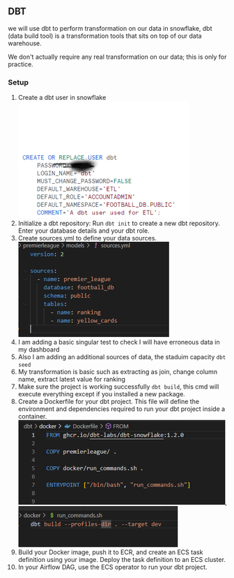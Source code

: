 ## DBT

we will use dbt to perform transformation on our data in snowflake,
dbt (data build tool) is a transformation tools that sits on top of our data warehouse.

We don't actually require any real transformation on our data; this is only for practice.

### Setup

1. Create a dbt user in snowflake ![user to connect to snowflake](../images/dbt_user.png)
2. Initialize a dbt repository: Run `dbt init` to create a new dbt repository. Enter your database details and your dbt role.
3. Create sources.yml to define your data sources. ![source.yml](../images/dbt_sources.png)
4. I am adding a basic singular test to check I will have erroneous data in my dashboard
5. Also I am adding an additional sources of data, the staduim capacity 
`dbt seed`
6. My transformation is basic such as extracting as join, change column name, extract latest value for ranking
7. Make sure the project  is working successfully `dbt build`, this cmd will execute everything except if you installed a new package.
8. Create a Dockerfile for your dbt project. This file will define the environment and dependencies required to run your dbt project inside a container. ![Dockerfile](../images/Dockerfile_dbt1.png), ![Dockerfile](../images/Dockerfile_dbt2.png)
9. Build your Docker image, push it to ECR, and create an ECS task definition using your image. Deploy the task definition to an ECS cluster.
10. In your Airflow DAG, use the ECS operator to run your dbt project.